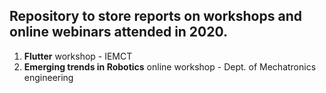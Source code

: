 ## Repository to store reports on workshops and online webinars attended in 2020.  
1. **Flutter** workshop - IEMCT  
2. **Emerging trends in Robotics** online workshop - Dept. of Mechatronics engineering

